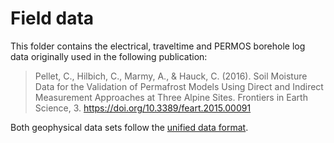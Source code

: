 # Field data
This folder contains the electrical, traveltime and PERMOS borehole log data originally used in the following publication:

> Pellet, C., Hilbich, C., Marmy, A., & Hauck, C. (2016). Soil Moisture Data for the Validation of Permafrost Models Using Direct and Indirect Measurement Approaches at Three Alpine Sites. Frontiers in Earth Science, 3. https://doi.org/10.3389/feart.2015.00091

Both geophysical data sets follow the [unified data format](https://gitlab.com/resistivity-net/bert/#the-unified-data-format).
